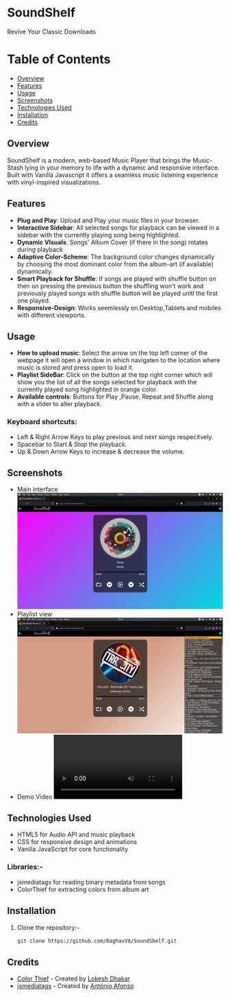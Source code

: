 # SoundShelf
Revive Your Classic Downloads

# Table of Contents

- [Overview](#overview)
- [Features](#features)
- [Usage](#usage)
- [Screenshots](#screenshots)
- [Technologies Used](#technologies-used)
- [Installation](#installation)
- [Credits](#credits)


## Overview
SoundShelf is a modern, web-based Music Player that brings the Music-Stash lying in your memory to life with a dynamic and responsive interface. Built with Vanilla Javascript it offers a seamless music listening experience with vinyl-inspired visualizations.

## Features
- **Plug and Play**: Upload and Play your music files in your browser.
- **Interactive Sidebar**: All selected songs for playback can be viewed in a sidebar with the currently playing song being highlighted.
- **Dynamic VIsuals**: Songs' Album Cover (if there in the song) rotates during playback
- **Adaptive Color-Scheme**: The background color changes dynamically by choosing the most dominant color from the album-art (if available) dynamically.
- **Smart Playback for Shuffle**: If songs are played with shuffle button on then on pressing the previous button the shuffling won't work and previously played songs with shuffle button will be played unitl the first one played.
- **Responsive-Design**: Works seemlessly on Desktop,Tablets and mobiles with different viewports.

## Usage
- **How to upload music**: Select the arrow on the top left corner of the webpage it will open a window in which navigaten to the location where music is stored and press open to load it.
- **Playlist SideBar**: Click on the button at the top right corner which will show you the list of all the songs selected for playback with the currently played song highlighted in orange color. 
- **Available controls**: Buttons for Play ,Pause, Repeat and Shuffle along with a slider to alter playback. 
### Keyboard shortcuts: 
- Left & Right Arrow Keys to play previous and next songs respecitvely. 
- Spacebar to Start & Stop the playback.
- Up & Down Arrow Keys to increase & decrease the volume. 

## Screenshots
- Main interface
![Alt text](src/Main-interface.png)
- Playlist view
![Alt text](src/playlist.png)
- Demo Video 
![Download the Video](src/2024-12-21%2014-12-45.mp4)

## Technologies Used
- HTML5 for Audio API and music playback 
- CSS for responsive design and animations 
- Vanilla JavaScript for core functionality
### Libraries:-
- jsmediatags for reading binary metadata from songs
- ColorThief for extracting colors from album art

## Installation 
1. Clone the repository:-
   ```bash 
   git clone https://github.com/RaghavV8/SoundShelf.git

## Credits
* [Color Thief](https://github.com/lokesh/color-thief) - Created by [Lokesh Dhakar](https://github.com/lokesh)
* [jsmediatags](https://github.com/aadsm/jsmediatags) - Created by [António Afonso](https://github.com/)